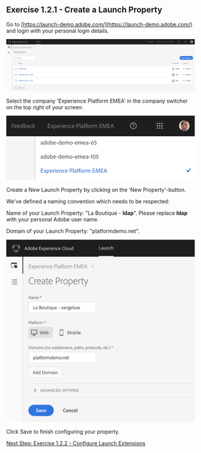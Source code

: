 ## Exercise 1.2.1 - Create a Launch Property

Go to [https://launch-demo.adobe.com/](https://launch-demo.adobe.com/) and login with your personal login details.

![Launch Setup](./images/launchlanding.png)

Select the company 'Experience Platform EMEA' in the company switcher on the top right of your screen:

![Launch Setup](./images/companyswitcher.png)

Create a New Launch Property by clicking on the 'New Property'-button.

We've defined a naming convention which needs to be respected:

Name of your Launch Property: "La Boutique - **ldap**". Please replace **ldap** with your personal Adobe user name.

Domain of your Launch Property: "platformdemo.net".

![Launch Setup](./images/createlaunchproperty.png)

Click Save to finish configuring your property.

[Next Step: Exercise 1.2.2 - Configure Launch Extensions](./ex2.md)



